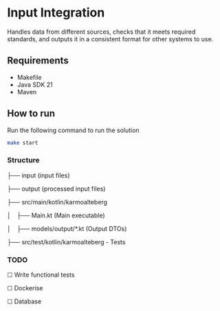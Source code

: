 # Input Integration

Handles data from different sources, checks that it meets required standards, and outputs it in a consistent format for other systems to use.

## Requirements

- Makefile
- Java SDK 21
- Maven

## How to run

Run the following command to run the solution

```bash
make start
```

### Structure

├── input (input files)

├── output (processed input files)

├── src/main/kotlin/karmoalteberg

│&emsp;├── Main.kt (Main executable)

│&emsp;├── models/output/*.kt (Output DTOs)

├── src/test/kotlin/karmoalteberg - Tests

### TODO

&#x2610; Write functional tests

&#x2610; Dockerise

&#x2610; Database
